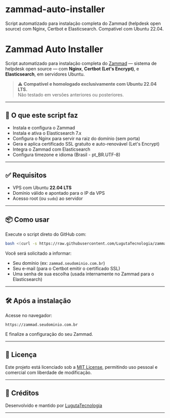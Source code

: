 # zammad-auto-installer
Script automatizado para instalação completa do Zammad (helpdesk open source) com Nginx, Certbot e Elasticsearch. Compatível com Ubuntu 22.04.

# Zammad Auto Installer

Script automatizado para instalação completa do [Zammad](https://zammad.org/) — sistema de helpdesk open source — com **Nginx**, **Certbot (Let's Encrypt)**, e **Elasticsearch**, em servidores Ubuntu.

> ⚠️ **Compatível e homologado exclusivamente com Ubuntu 22.04 LTS.**  
> Não testado em versões anteriores ou posteriores.

---

## 🚀 O que este script faz

- Instala e configura o Zammad
- Instala e ativa o Elasticsearch 7.x
- Configura o Nginx para servir na raiz do domínio (sem porta)
- Gera e aplica certificado SSL gratuito e auto-renovável (Let's Encrypt)
- Integra o Zammad com Elasticsearch
- Configura timezone e idioma (Brasil - pt_BR.UTF-8)

---

## ✅ Requisitos

- VPS com Ubuntu **22.04 LTS**
- Domínio válido e apontado para o IP da VPS
- Acesso root (ou `sudo`) ao servidor

---

## 📦 Como usar

Execute o script direto do GitHub com:

```bash
bash <(curl -s https://raw.githubusercontent.com/LugutaTecnologia/zammad-auto-installer/main/install_zammad.sh)
```

Você será solicitado a informar:

- Seu domínio (ex: `zammad.seudominio.com.br`)
- Seu e-mail (para o Certbot emitir o certificado SSL)
- Uma senha de sua escolha (usada internamente no Zammad para o Elasticsearch)

---

## 🛠️ Após a instalação

Acesse no navegador:

```
https://zammad.seudominio.com.br
```

E finalize a configuração do seu Zammad.

---

## 📝 Licença

Este projeto está licenciado sob a [MIT License](LICENSE), permitindo uso pessoal e comercial com liberdade de modificação.

---

## 🙌 Créditos

Desenvolvido e mantido por [LugutaTecnologia](https://github.com/LugutaTecnologia)

---

